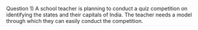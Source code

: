 Question 1) A school teacher is planning to conduct a quiz competition on identifying the states and their capitals of India. The teacher needs a model through which they can easily conduct the competition.
